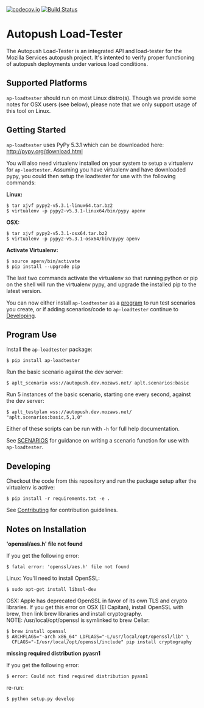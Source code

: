 [![codecov.io](https://codecov.io/github/mozilla-services/ap-loadtester/coverage.svg?branch=master)](https://codecov.io/github/mozilla-services/ap-loadtester?branch=master) [![Build Status](https://travis-ci.org/mozilla-services/ap-loadtester.svg?branch=feature%2Fbug-1)](https://travis-ci.org/mozilla-services/ap-loadtester)

# Autopush Load-Tester

The Autopush Load-Tester is an integrated API and load-tester for the Mozilla
Services autopush project. It's intented to verify proper functioning of
autopush deployments under various load conditions.

## Supported Platforms 

`ap-loadtester` should run on most Linux distro(s).  Though we provide some 
notes for OSX users (see below), please note that we only support usage
of this tool on Linux. 

## Getting Started

`ap-loadtester` uses PyPy 5.3.1 which can be downloaded here:
http://pypy.org/download.html

You will also need virtualenv installed on your system to setup a virtualenv for
`ap-loadtester`. Assuming you have virtualenv and have downloaded pypy, you
could then setup the loadtester for use with the following commands:

**Linux:**

    $ tar xjvf pypy2-v5.3.1-linux64.tar.bz2
    $ virtualenv -p pypy2-v5.3.1-linux64/bin/pypy apenv

**OSX:**

    $ tar xjvf pypy2-v5.3.1-osx64.tar.bz2
    $ virtualenv -p pypy2-v5.3.1-osx64/bin/pypy apenv

**Activate Virtualenv:**

    $ source apenv/bin/activate
    $ pip install --upgrade pip

The last two commands activate the virtualenv so that running python or pip on
the shell will run the virtualenv pypy, and upgrade the installed pip to the
latest version.

You can now either install `ap-loadtester` as a [program](#program-use) to run
test scenarios you create, or if adding scenarios/code to `ap-loadtester`
continue to [Developing](#developing).


## Program Use

Install the `ap-loadtester` package:

    $ pip install ap-loadtester

Run the basic scenario against the dev server:

    $ aplt_scenario wss://autopush.dev.mozaws.net/ aplt.scenarios:basic

Run 5 instances of the basic scenario, starting one every second, against the
dev server:

    $ aplt_testplan wss://autopush.dev.mozaws.net/ "aplt.scenarios:basic,5,1,0"

Either of these scripts can be run with `-h` for full help documentation.

See [SCENARIOS](SCENARIOS.md) for guidance on writing a scenario function for
use with `ap-loadtester`.

## Developing

Checkout the code from this repository and run the package setup after the
virtualenv is active:

    $ pip install -r requirements.txt -e .

See [Contributing](CONTRIBUTING.md) for contribution guidelines.

## Notes on Installation

**'openssl/aes.h' file not found**

If you get the following error:

    $ fatal error: 'openssl/aes.h' file not found

Linux: You'll need to install OpenSSL:

    $ sudo apt-get install libssl-dev

OSX: Apple has deprecated OpenSSL in favor of its own TLS and crypto libraries.
If you get this error on OSX (El Capitan), install OpenSSL with brew, then
link brew libraries and install cryptography.  
NOTE: /usr/local/opt/openssl is symlinked to brew Cellar:

    $ brew install openssl
    $ ARCHFLAGS="-arch x86_64" LDFLAGS="-L/usr/local/opt/openssl/lib" \
      CFLAGS="-I/usr/local/opt/openssl/include" pip install cryptography

**missing required distribution pyasn1**

If you get the following error:

    $ error: Could not find required distribution pyasn1

re-run:

    $ python setup.py develop
